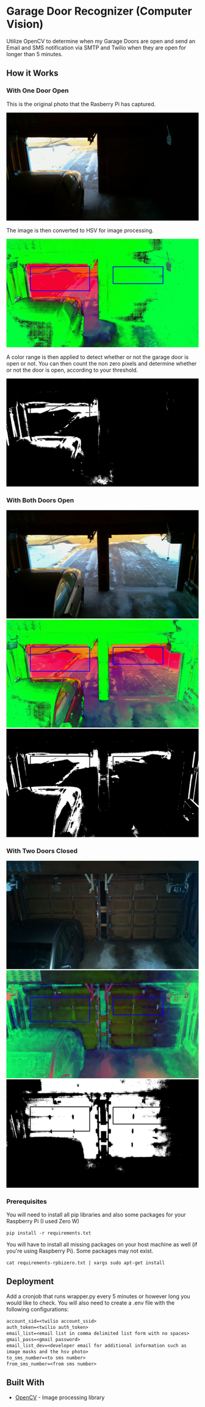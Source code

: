 
# Garage Door Recognizer (Computer Vision)

Utilize OpenCV to determine when my Garage Doors are open and send an Email and SMS notification via SMTP and Twilio when they are open for longer than 5 minutes.

## How it Works

### With One Door Open

This is the original photo that the Rasberry Pi has captured.

![One Door Open - Original](README_Photos/OneDoorOpen/Original_Photo.jpg)

The image is then converted to HSV for image processing.

![One Door Open - HSV](README_Photos/OneDoorOpen/HSV_Photo.jpg)

A color range is then applied to detect whether or not the garage door is open or not. You can then count the non zero pixels and determine whether or not the door is open, according to your threshold.

![One Door Open - Mask](README_Photos/OneDoorOpen/Mask_Photo.jpg)


### With Both Doors Open
![Both Doors Open - Original](README_Photos/BothDoorsOpen/Original_Photo.jpg)
![Both Doors Open - HSV](README_Photos/BothDoorsOpen/HSV_Photo.jpg)
![Both Doors Open - Mask](README_Photos/BothDoorsOpen/Mask_Photo.jpg)


### With Two Doors Closed
![Both Doors Closed - Original](README_Photos/BothDoorsClosed/Original_Photo.jpg)
![Both Doors Closed - HSV](README_Photos/BothDoorsClosed/HSV_Photo.jpg)
![Both Doors Closed - Mask](README_Photos/BothDoorsClosed/Mask_Photo.jpg)

### Prerequisites

You will need to install all pip libraries and also some packages for your Raspberry Pi (I used Zero W)

```
pip install -r requirements.txt
```

You will have to install all missing packages on your host machine as well (if you're using Raspberry Pi). Some packages may not exist.

```
cat requirements-rpbizero.txt | xargs sudo apt-get install
```

## Deployment

Add a cronjob that runs wrapper.py every 5 minutes or however long you would like to check. You will also need to create a .env file with the following configurations:

```
account_sid=<twilio account_ssid>
auth_token=<twilio auth_token>
email_list=<email list in comma delimited list form with no spaces>
gmail_pass=<gmail password>
email_list_dev=<developer email for additional information such as image masks and the hsv photo>
to_sms_number=<to sms number>
from_sms_number=<from sms number>
```

## Built With

* [OpenCV](https://opencv.org/) - Image processing library
